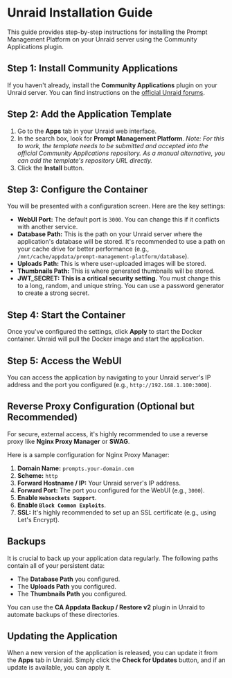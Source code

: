 # Unraid Installation Guide

This guide provides step-by-step instructions for installing the Prompt Management Platform on your Unraid server using the Community Applications plugin.

## Step 1: Install Community Applications

If you haven't already, install the **Community Applications** plugin on your Unraid server. You can find instructions on the [official Unraid forums](https://forums.unraid.net/topic/38582-plug-in-community-applications/).

## Step 2: Add the Application Template

1.  Go to the **Apps** tab in your Unraid web interface.
2.  In the search box, look for **Prompt Management Platform**.
    *Note: For this to work, the template needs to be submitted and accepted into the official Community Applications repository. As a manual alternative, you can add the template's repository URL directly.*
3.  Click the **Install** button.

## Step 3: Configure the Container

You will be presented with a configuration screen. Here are the key settings:

-   **WebUI Port:** The default port is `3000`. You can change this if it conflicts with another service.
-   **Database Path:** This is the path on your Unraid server where the application's database will be stored. It's recommended to use a path on your cache drive for better performance (e.g., `/mnt/cache/appdata/prompt-management-platform/database`).
-   **Uploads Path:** This is where user-uploaded images will be stored.
-   **Thumbnails Path:** This is where generated thumbnails will be stored.
-   **JWT_SECRET:** **This is a critical security setting.** You must change this to a long, random, and unique string. You can use a password generator to create a strong secret.

## Step 4: Start the Container

Once you've configured the settings, click **Apply** to start the Docker container. Unraid will pull the Docker image and start the application.

## Step 5: Access the WebUI

You can access the application by navigating to your Unraid server's IP address and the port you configured (e.g., `http://192.168.1.100:3000`).

## Reverse Proxy Configuration (Optional but Recommended)

For secure, external access, it's highly recommended to use a reverse proxy like **Nginx Proxy Manager** or **SWAG**.

Here is a sample configuration for Nginx Proxy Manager:

1.  **Domain Name:** `prompts.your-domain.com`
2.  **Scheme:** `http`
3.  **Forward Hostname / IP:** Your Unraid server's IP address.
4.  **Forward Port:** The port you configured for the WebUI (e.g., `3000`).
5.  **Enable `Websockets Support`**.
6.  **Enable `Block Common Exploits`**.
7.  **SSL:** It's highly recommended to set up an SSL certificate (e.g., using Let's Encrypt).

## Backups

It is crucial to back up your application data regularly. The following paths contain all of your persistent data:

-   The **Database Path** you configured.
-   The **Uploads Path** you configured.
-   The **Thumbnails Path** you configured.

You can use the **CA Appdata Backup / Restore v2** plugin in Unraid to automate backups of these directories.

## Updating the Application

When a new version of the application is released, you can update it from the **Apps** tab in Unraid. Simply click the **Check for Updates** button, and if an update is available, you can apply it.
